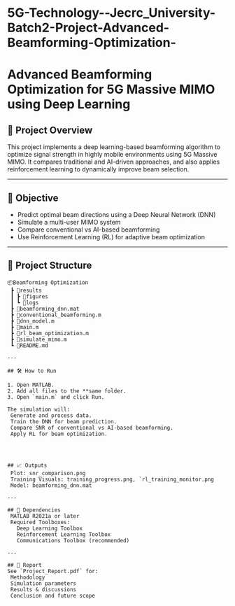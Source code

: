 # 5G-Technology--Jecrc_University-Batch2-Project-Advanced-Beamforming-Optimization-
# Advanced Beamforming Optimization for 5G Massive MIMO using Deep Learning

## 📌 Project Overview
This project implements a deep learning-based beamforming algorithm to optimize signal strength in highly mobile environments using 5G Massive MIMO. It compares traditional and AI-driven approaches, and also applies reinforcement learning to dynamically improve beam selection.

---

## 🎯 Objective
- Predict optimal beam directions using a Deep Neural Network (DNN)
- Simulate a multi-user MIMO system
- Compare conventional vs AI-based beamforming
- Use Reinforcement Learning (RL) for adaptive beam optimization

---

## 🧩 Project Structure
```
📦Beamforming Optimization
 ┣ 📂results
 ┃ ┣ 📂figures
 ┃ ┗ 📂logs
 ┣ 📜beamforming_dnn.mat
 ┣ 📜conventional_beamforming.m
 ┣ 📜dnn_model.m
 ┣ 📜main.m
 ┣ 📜rl_beam_optimization.m
 ┣ 📜simulate_mimo.m
 ┗ 📜README.md

---

## 🛠️ How to Run

1. Open MATLAB.
2. Add all files to the **same folder.
3. Open `main.m` and click Run.

The simulation will:
 Generate and process data.
 Train the DNN for beam prediction.
 Compare SNR of conventional vs AI-based beamforming.
 Apply RL for beam optimization.




## 📈 Outputs
 Plot: snr_comparison.png
 Training Visuals: training_progress.png, `rl_training_monitor.png
 Model: beamforming_dnn.mat

---

## 🧠 Dependencies
 MATLAB R2021a or later
 Required Toolboxes:
   Deep Learning Toolbox
   Reinforcement Learning Toolbox
   Communications Toolbox (recommended)

---

## 📄 Report
See `Project_Report.pdf` for:
 Methodology
 Simulation parameters
 Results & discussions
 Conclusion and future scope
